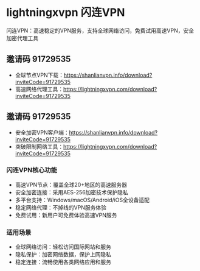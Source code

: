 # lightningxvpn 闪连VPN

闪连VPN：高速稳定的VPN服务，支持全球网络访问，免费试用高速VPN，安全加密代理工具

## 邀请码 91729535
- 全球节点VPN下载：https://shanlianvpn.info/download?inviteCode=91729535
- 高速网络代理工具：https://lightningxvpn.com/download?inviteCode=91729535

## 邀请码 91729535
- 安全加密VPN客户端：https://shanlianvpn.info/download?inviteCode=91729535
- 突破限制网络工具：https://lightningxvpn.com/download?inviteCode=91729535

### 闪连VPN核心功能
- 高速VPN节点：覆盖全球20+地区的高速服务器
- 安全加密连接：采用AES-256加密技术保护隐私
- 多平台支持：Windows/macOS/Android/iOS全设备适配
- 稳定网络代理：不掉线的VPN服务体验
- 免费试用：新用户可免费体验高速VPN服务

### 适用场景
- 全球网络访问：轻松访问国际网站和服务
- 隐私保护：加密网络数据，保护上网隐私
- 稳定连接：流畅使用各类网络应用和服务
